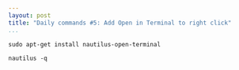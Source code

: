```yaml
---
layout: post
title: "Daily commands #5: Add Open in Terminal to right click"
...
```


~~~~~~~~~~~~~~~~~~~~~~~~~~~~~~~~~~~~~~~~~~~~~~~~~~~~~~~~~~~~~~~~~~~~~~~~~~~~~~~~
sudo apt-get install nautilus-open-terminal
~~~~~~~~~~~~~~~~~~~~~~~~~~~~~~~~~~~~~~~~~~~~~~~~~~~~~~~~~~~~~~~~~~~~~~~~~~~~~~~~

~~~~~~~~~~~~~~~~~~~~~~~~~~~~~~~~~~~~~~~~~~~~~~~~~~~~~~~~~~~~~~~~~~~~~~~~~~~~~~~~
nautilus -q
~~~~~~~~~~~~~~~~~~~~~~~~~~~~~~~~~~~~~~~~~~~~~~~~~~~~~~~~~~~~~~~~~~~~~~~~~~~~~~~~